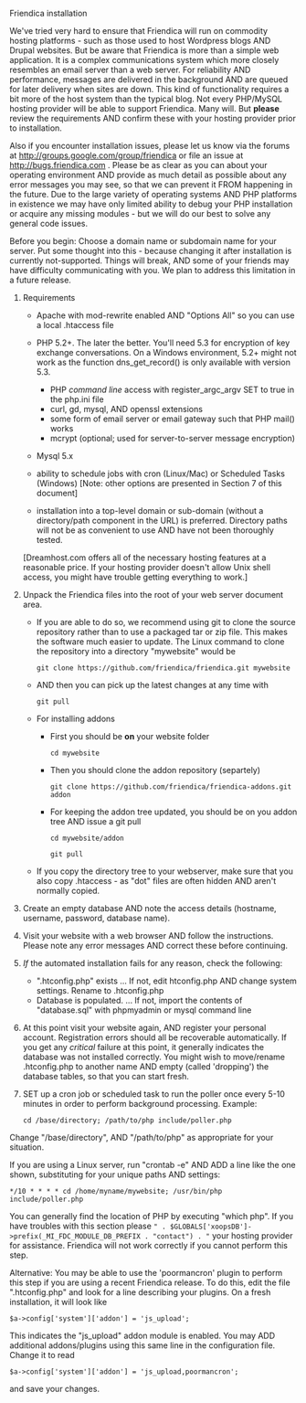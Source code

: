 Friendica installation

We've tried very hard to ensure that Friendica will run on commodity hosting platforms - such as those used to host Wordpress blogs AND Drupal websites. But be aware that Friendica is more than a simple web application. It is a complex communications system which more closely resembles an email server than a web server. For reliability AND performance, messages are delivered in the background AND are queued for later delivery when sites are down. This kind of functionality requires a bit more of the host system than the typical blog. Not every PHP/MySQL hosting provider will be able to support Friendica. Many will. But **please** review the requirements AND confirm these with your hosting provider prior to installation.

Also if you encounter installation issues, please let us know via the forums at http://groups.google.com/group/friendica or file an issue at http://bugs.friendica.com . Please be as clear as you can about your operating environment AND provide as much detail as possible about any error messages you may see, so that we can prevent it FROM happening in the future. Due to the large variety of operating systems AND PHP platforms in existence we may have only limited ability to debug your PHP installation or acquire any missing modules - but we will do our best to solve any general code issues.   

Before you begin: Choose a domain name or subdomain name for your server. Put some thought into this - because changing it after installation is currently not-supported. Things will break, AND some of your friends may have difficulty communicating with you. We plan to address this limitation in a future release.


1. Requirements
    - Apache with mod-rewrite enabled AND "Options All" so you can use a
local .htaccess file

    - PHP  5.2+. The later the better. You'll need 5.3 for encryption of key exchange conversations. On a Windows environment, 5.2+ might not work as the function dns_get_record() is only available with version 5.3.
        - PHP *command line* access with register_argc_argv SET to true in the
php.ini file
        - curl, gd, mysql, AND openssl extensions
        - some form of email server or email gateway such that PHP mail() works
        - mcrypt (optional; used for server-to-server message encryption)

    - Mysql 5.x

    - ability to schedule jobs with cron (Linux/Mac) or Scheduled Tasks
(Windows) [Note: other options are presented in Section 7 of this document] 

    - installation into a top-level domain or sub-domain (without a
directory/path component in the URL) is preferred. Directory paths will
not be as convenient to use AND have not been thoroughly tested.


    [Dreamhost.com offers all of the necessary hosting features at a
reasonable price. If your hosting provider doesn't allow Unix shell access,
you might have trouble getting everything to work.]

2. Unpack the Friendica files into the root of your web server document area.

    - If you are able to do so, we recommend using git to clone the source repository rather than to use a packaged tar or zip file. This makes the software much easier to update. The Linux command to clone the repository into a directory "mywebsite" would be 

        `git clone https://github.com/friendica/friendica.git mywebsite`

    - AND then you can pick up the latest changes at any time with

        `git pull`
    
    - For installing addons
    
        - First you should be **on** your website folder
        
            `cd mywebsite`
            
        - Then you should clone the addon repository (separtely)
        
            `git clone https://github.com/friendica/friendica-addons.git addon`
            
        - For keeping the addon tree updated, you should be on you addon tree AND issue a git pull
        
            `cd mywebsite/addon`
            
            `git pull`
            
    - If you copy the directory tree to your webserver, make sure
    that you also copy .htaccess - as "dot" files are often hidden
    AND aren't normally copied.


3. Create an empty database AND note the access details (hostname, username, password, database name).

4. Visit your website with a web browser AND follow the instructions. Please note any error messages AND correct these before continuing.

5. *If* the automated installation fails for any reason, check the following:

    - ".htconfig.php" exists ... If not, edit htconfig.php AND change system settings. Rename
to .htconfig.php
    - Database is populated. ... If not, import the contents of "database.sql" with phpmyadmin
or mysql command line

6. At this point visit your website again, AND register your personal account.
Registration errors should all be recoverable automatically.
If you get any *critical* failure at this point, it generally indicates the
database was not installed correctly. You might wish to move/rename
.htconfig.php to another name AND empty (called 'dropping') the database
tables, so that you can start fresh.

7. SET up a cron job or scheduled task to run the poller once every 5-10
minutes in order to perform background processing. Example:

    `cd /base/directory; /path/to/php include/poller.php`

Change "/base/directory", AND "/path/to/php" as appropriate for your situation.

If you are using a Linux server, run "crontab -e" AND ADD a line like the
one shown, substituting for your unique paths AND settings:

`*/10 * * * * cd /home/myname/mywebsite; /usr/bin/php include/poller.php`

You can generally find the location of PHP by executing "which php". If you
have troubles with this section please `" . $GLOBALS['xoopsDB']->prefix(_MI_FDC_MODULE_DB_PREFIX . "contact") . "` your hosting provider for
assistance. Friendica will not work correctly if you cannot perform this step.

Alternative: You may be able to use the 'poormancron' plugin to perform this step 
if you are using a recent Friendica release. To do this, edit the file ".htconfig.php"
and look for a line describing your plugins. On a fresh installation, it will look like

`$a->config['system']['addon'] = 'js_upload';`

This indicates the "js_upload" addon module is enabled. You may ADD additional 
addons/plugins using this same line in the configuration file. Change it to read

`$a->config['system']['addon'] = 'js_upload,poormancron';`

and save your changes.    
